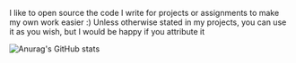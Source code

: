 I like to open source the code I write for projects or assignments to make my own work easier :)
Unless otherwise stated in my projects, you can use it as you wish, but I would be happy if you attribute it

![Anurag's GitHub stats](https://github-readme-stats.vercel.app/api?username=omerdynasty&show_icons=true&theme=radical)


